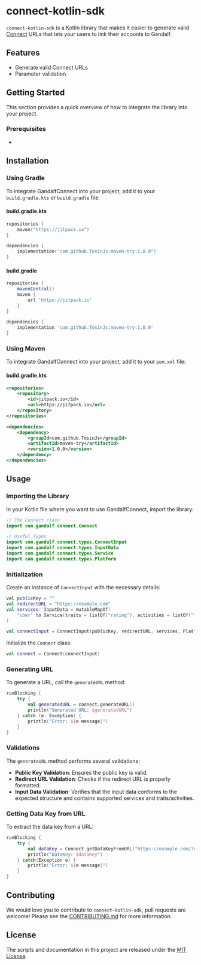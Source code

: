 # connect-kotlin-sdk

`connect-kotlin-sdk` is a Kotlin library that makes it easier to generate valid [Connect](https://docs.gandalf.network/concepts/connect) URLs that lets your users to link their accounts to Gandalf.

## Features

- Generate valid Connect URLs
- Parameter validation

## Getting Started

This section provides a quick overview of how to integrate the library into your project.

### Prerequisites

- 

## Installation

### Using Gradle

To integrate GandalfConnect into your project, add it to your `build.gradle.kts` or `build.gradle` file:

#### build.gradle.kts

```kotlin
repositories {
    maven("https://jitpack.io")
}

dependencies {
    implementation("com.github.TosinJs:maven-try:1.0.0")
}
```

#### build.gradle

```groovy
repositories {
    mavenCentral()
    maven {
        url 'https://jitpack.io'
    }
}

dependencies {
    implementation 'com.github.TosinJs:maven-try:1.0.0'
}
```

### Using Maven

To integrate GandalfConnect into your project, add it to your `pom.xml` file:

#### build.gradle.kts

```xml
<repositories>
    <repository>
        <id>jitpack.io</id>
        <url>https://jitpack.io</url>
    </repository>
</repositories>

<dependencies>
    <dependency>
        <groupId>com.github.TosinJs</groupId>
        <artifactId>maven-try</artifactId>
        <version>1.0.0</version>
    </dependency>
</dependencies>
```

## Usage

### Importing the Library

In your Kotlin file where you want to use GandalfConnect, import the library:

```kotlin
// The Connect class
import com.gandalf.connect.Connect

// Useful Types
import com.gandalf.connect.types.ConnectInput
import com.gandalf.connect.types.InputData
import com.gandalf.connect.types.Service
import com.gandalf.connect.types.Platform
```

### Initialization

Create an instance of `ConnectInput` with the necessary details:

```kotlin
val publicKey = ""
val redirectURL = "https://example.com"
val services: InputData = mutableMapOf(
    "uber" to Service(traits = listOf("rating"), activities = listOf("trip"))
)

val connectInput = ConnectInput(publicKey, redirectURL, services, Platform.ANDROID)
```

Initialize the `Connect` class:

```kotlin
val connect = Connect(connectInput)
```

### Generating URL

To generate a URL, call the `generateURL` method:

```kotlin
runBlocking {
    try {
        val generatedURL = connect.generateURL()
        println("Generated URL: $generatedURL")
    } catch (e: Exception) {
        println("Error: ${e.message}")
    }
}
```

### Validations

The `generateURL` method performs several validations:

- **Public Key Validation**: Ensures the public key is valid.
- **Redirect URL Validation**: Checks if the redirect URL is properly formatted.
- **Input Data Validation**: Verifies that the input data conforms to the expected structure and contains supported services and traits/activities.

### Getting Data Key from URL

To extract the data key from a URL:

```kotlin
runBlocking {
    try {
        val dataKey = Connect.getDataKeyFromURL("https://example.com/?dataKey=a100")
        println("DataKey: $dataKey")
    } catch(Exception e) {
        println("Error: ${e.message}")
    }
}
```

## Contributing

We would love you to contribute to `connect-kotlin-sdk`, pull requests are welcome! Please see the [CONTRIBUTING.md](CONTRIBUTING.md) for more information.

## License

The scripts and documentation in this project are released under the [MIT License](LICENSE.md)